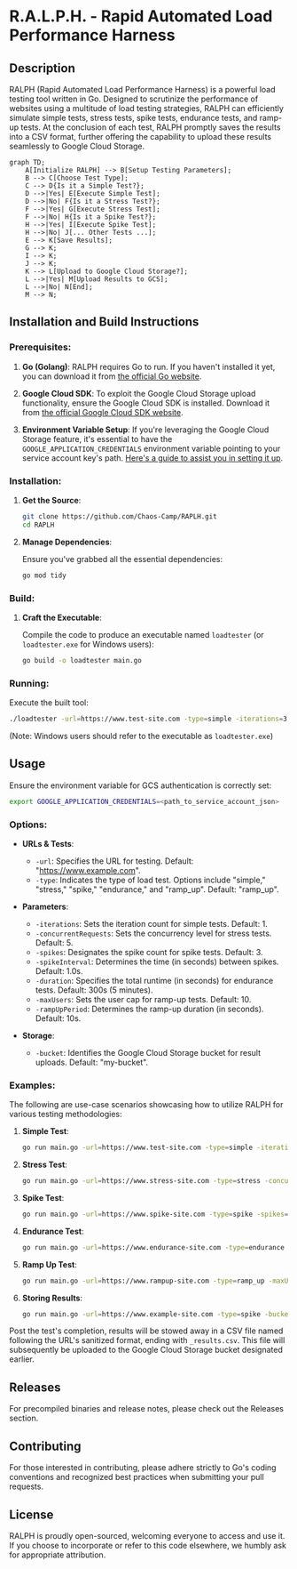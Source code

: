 # R.A.L.P.H. - Rapid Automated Load Performance Harness

## Description
RALPH (Rapid Automated Load Performance Harness) is a powerful load testing tool written in Go. Designed to scrutinize the performance of websites using a multitude of load testing strategies, RALPH can efficiently simulate simple tests, stress tests, spike tests, endurance tests, and ramp-up tests. At the conclusion of each test, RALPH promptly saves the results into a CSV format, further offering the capability to upload these results seamlessly to Google Cloud Storage.

```mermaid
graph TD;
    A[Initialize RALPH] --> B[Setup Testing Parameters];
    B --> C[Choose Test Type];
    C --> D{Is it a Simple Test?};
    D -->|Yes| E[Execute Simple Test];
    D -->|No| F{Is it a Stress Test?};
    F -->|Yes| G[Execute Stress Test];
    F -->|No| H{Is it a Spike Test?};
    H -->|Yes| I[Execute Spike Test];
    H -->|No| J[... Other Tests ...];
    E --> K[Save Results];
    G --> K;
    I --> K;
    J --> K;
    K --> L[Upload to Google Cloud Storage?];
    L -->|Yes| M[Upload Results to GCS];
    L -->|No| N[End];
    M --> N;

```
## Installation and Build Instructions

### Prerequisites:

1. **Go (Golang)**: RALPH requires Go to run. If you haven't installed it yet, you can download it from [the official Go website](https://golang.org/dl/).

2. **Google Cloud SDK**: To exploit the Google Cloud Storage upload functionality, ensure the Google Cloud SDK is installed. Download it from [the official Google Cloud SDK website](https://cloud.google.com/sdk/docs/install).

3. **Environment Variable Setup**: If you're leveraging the Google Cloud Storage feature, it's essential to have the `GOOGLE_APPLICATION_CREDENTIALS` environment variable pointing to your service account key's path. [Here's a guide to assist you in setting it up](https://cloud.google.com/docs/authentication/getting-started).

### Installation:

1. **Get the Source**:

   ```bash
   git clone https://github.com/Chaos-Camp/RAPLH.git
   cd RAPLH
   ```

2. **Manage Dependencies**:

   Ensure you've grabbed all the essential dependencies:

   ```bash
   go mod tidy
   ```

### Build:

1. **Craft the Executable**:

   Compile the code to produce an executable named `loadtester` (or `loadtester.exe` for Windows users):

   ```bash
   go build -o loadtester main.go
   ```

### Running:

Execute the built tool:

```bash
./loadtester -url=https://www.test-site.com -type=simple -iterations=3
```

(Note: Windows users should refer to the executable as `loadtester.exe`)

## Usage

Ensure the environment variable for GCS authentication is correctly set:

```bash
export GOOGLE_APPLICATION_CREDENTIALS=<path_to_service_account_json>
```

### Options:

- **URLs & Tests**:
    - `-url`: Specifies the URL for testing. Default: "https://www.example.com".
    - `-type`: Indicates the type of load test. Options include "simple," "stress," "spike," "endurance," and "ramp_up". Default: "ramp_up".

- **Parameters**:
    - `-iterations`: Sets the iteration count for simple tests. Default: 1.
    - `-concurrentRequests`: Sets the concurrency level for stress tests. Default: 5.
    - `-spikes`: Designates the spike count for spike tests. Default: 3.
    - `-spikeInterval`: Determines the time (in seconds) between spikes. Default: 1.0s.
    - `-duration`: Specifies the total runtime (in seconds) for endurance tests. Default: 300s (5 minutes).
    - `-maxUsers`: Sets the user cap for ramp-up tests. Default: 10.
    - `-rampUpPeriod`: Determines the ramp-up duration (in seconds). Default: 10s.

- **Storage**:
    - `-bucket`: Identifies the Google Cloud Storage bucket for result uploads. Default: "my-bucket".

### Examples:

The following are use-case scenarios showcasing how to utilize RALPH for various testing methodologies:

1. **Simple Test**:
   ```bash
   go run main.go -url=https://www.test-site.com -type=simple -iterations=3
   ```

2. **Stress Test**:
   ```bash
   go run main.go -url=https://www.stress-site.com -type=stress -concurrentRequests=10
   ```

3. **Spike Test**:
   ```bash
   go run main.go -url=https://www.spike-site.com -type=spike -spikes=5 -spikeInterval=2
   ```

4. **Endurance Test**:
   ```bash
   go run main.go -url=https://www.endurance-site.com -type=endurance -duration=600
   ```

5. **Ramp Up Test**:
   ```bash
   go run main.go -url=https://www.rampup-site.com -type=ramp_up -maxUsers=15 -rampUpPeriod=15
   ```

6. **Storing Results**:
   ```bash
   go run main.go -url=https://www.example-site.com -type=spike -bucket=my-special-bucket
   ```

Post the test's completion, results will be stowed away in a CSV file named following the URL's sanitized format, ending with `_results.csv`. This file will subsequently be uploaded to the Google Cloud Storage bucket designated earlier.

## Releases
For precompiled binaries and release notes, please check out the Releases section.

## Contributing

For those interested in contributing, please adhere strictly to Go's coding conventions and recognized best practices when submitting your pull requests.

## License

RALPH is proudly open-sourced, welcoming everyone to access and use it. If you choose to incorporate or refer to this code elsewhere, we humbly ask for appropriate attribution.


